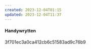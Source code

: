 ```yaml
---
created: 2023-12-04T01:15
updated: 2023-12-04T11:37
---
```

#### Handywrytten
3f701ec3a0ca412cb6c51583ad9c76b9

